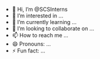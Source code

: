 - 👋 Hi, I’m @SCSInterns
- 👀 I’m interested in ...
- 🌱 I’m currently learning ...
- 💞️ I’m looking to collaborate on ...
- 📫 How to reach me ...
- 😄 Pronouns: ...
- ⚡ Fun fact: ...

<!---
SCSInterns/SCSInterns is a ✨ special ✨ repository because its `README.md` (this file) appears on your GitHub profile.
You can click the Preview link to take a look at your changes.
--->
